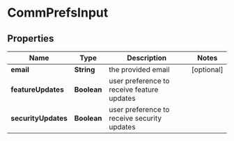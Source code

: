 

# CommPrefsInput


## Properties

Name | Type | Description | Notes
------------ | ------------- | ------------- | -------------
**email** | **String** | the provided email |  [optional]
**featureUpdates** | **Boolean** | user preference to receive feature updates | 
**securityUpdates** | **Boolean** | user preference to receive security updates | 



